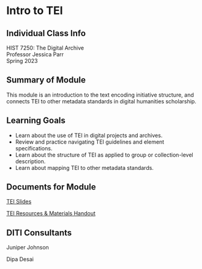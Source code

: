 <h1>Intro to TEI</h1>

<h2>Individual Class Info</h2>

HIST 7250: The Digital Archive <br>
Professor Jessica Parr<br>
Spring 2023<br>


<h2>Summary of Module</h2>

This module is an introduction to the text encoding initiative structure, and connects TEI to other metadata standards in digital humanities scholarship.

<h2>Learning Goals</h2>

+ Learn about the use of TEI in digital projects and archives. 
+ Review and practice navigating TEI guidelines and element specifications. 
+ Learn about the structure of TEI as applied to group or collection-level description.
+ Learn about mapping TEI to other metadata standards.

<h2>Documents for Module</h2>

[TEI Slides](https://github.com/NULabNortheastern/digitalassignmentshowcase/blob/master/digital-archiving/sp23-parr-hist7250-tei/Parr-HIST7250-IntroTEI.pdf)

[TEI Resources & Materials Handout](https://github.com/NULabNortheastern/digitalassignmentshowcase/blob/master/digital-archiving/sp23-parr-hist7250-tei/TEI_Resources_and_Materials.pdf) 

<h2>DITI Consultants</h2>

Juniper Johnson

Dipa Desai





